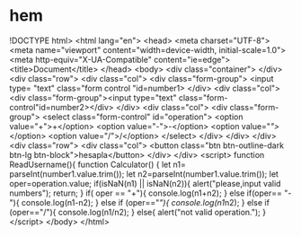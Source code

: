 # hem
!DOCTYPE html> &lt;html lang="en"> &lt;head>     &lt;meta charset="UTF-8">     &lt;meta name="viewport" content="width=device-width, initial-scale=1.0">     &lt;meta http-equiv="X-UA-Compatible" content="ie=edge">     &lt;title>Document&lt;/title> &lt;/head> &lt;body>       &lt;div class="container">        &lt;/div>          &lt;div class="row">              &lt;div class="col">                  &lt;div class="form-group">  &lt;input type= "text" class="form control "id=number1>               &lt;/div>              &lt;div class="col">                  &lt;div class="form-group">&lt;input type="text"  class="form-control"id=number2>&lt;/div>               &lt;/div>              &lt;div class="col">                  &lt;div class="form-group">                      &lt;select class="form-control"   id="operation">                          &lt;option value="+">+&lt;/option>                          &lt;option value="-">-&lt;/option>                          &lt;option value="*">*&lt;/option>                          &lt;option value="/">/&lt;/option>                                                                     &lt;/select>                  &lt;/div>              &lt;/div>          &lt;/div>          &lt;div class="row">              &lt;div class="col">                  &lt;button class="btn btn-outline-dark btn-lg btn-block">hesapla&lt;/button>              &lt;/div>           &lt;/div>     &lt;script>         function ReadUsername(){             function Calculator()         {             let n1= parseInt(number1.value.trim());             let n2=parseInt(number1.value.trim());             let oper=operation.value;             if(isNaN(n1)  || isNaN(n2)){                 alert("please,input valid numbers");                 return;             }             if( oper == "+"){                 console.log(n1+n2);             }             else if(oper== "-"){                 console.log(n1-n2);             }             else if (oper=="*"){                 console.log(n1*n2);             }             else if (oper=="/"){                 console.log(n1/n2);             }             else{                 alert("not valid operation.");             }               &lt;/script>          &lt;/body> &lt;/html>
